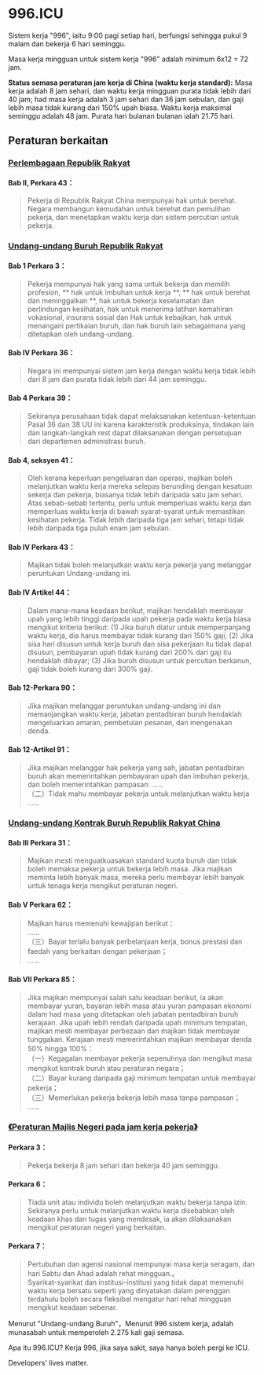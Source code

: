 996.ICU
===
Sistem kerja "996", iaitu 9:00 pagi setiap hari, berfungsi sehingga pukul 9 malam dan bekerja 6 hari seminggu.

 Masa kerja mingguan untuk sistem kerja "996" adalah minimum 6x12 = 72 jam.

 **Status semasa peraturan jam kerja di China (waktu kerja standard):**
Masa kerja adalah 8 jam sehari, dan waktu kerja mingguan purata tidak lebih dari 40 jam; had masa kerja adalah 3 jam sehari dan 36 jam sebulan, dan gaji lebih masa tidak kurang dari 150% upah biasa. Waktu kerja maksimal seminggu adalah 48 jam. Purata hari bulanan bulanan ialah 21.75 hari. 

 ## Peraturan berkaitan

 ### [Perlembagaan Republik Rakyat](http://www.npc.gov.cn/npc/xinwen/2018-03/22/content_2052489.htm)

 #### Bab II, Perkara 43：

 > Pekerja di Republik Rakyat China mempunyai hak untuk berehat.
> Negara membangun kemudahan untuk berehat dan pemulihan pekerja, dan menetapkan waktu kerja dan sistem percutian untuk pekerja. 
 ### [Undang-undang Buruh Republik Rakyat](http://www.npc.gov.cn/npc/xinwen/2019-01/07/content_2070261.htm)

 #### Bab 1 Perkara 3：
> Pekerja mempunyai hak yang sama untuk bekerja dan memilih profesion, ** hak untuk imbuhan untuk kerja **, ** hak untuk berehat dan meninggalkan **, hak untuk bekerja keselamatan dan perlindungan kesihatan, hak untuk menerima latihan kemahiran vokasional, insurans sosial dan Hak untuk kebajikan, hak untuk menangani pertikaian buruh, dan hak buruh lain sebagaimana yang ditetapkan oleh undang-undang.
 #### Bab IV Perkara 36：  
> Negara ini mempunyai sistem jam kerja dengan waktu kerja tidak lebih dari 8 jam dan purata tidak lebih dari 44 jam seminggu.
 #### Bab 4 Perkara 39：  
> Sekiranya perusahaan tidak dapat melaksanakan ketentuan-ketentuan Pasal 36 dan 38 UU ini karena karakteristik produksinya, tindakan lain dan langkah-langkah rest dapat dilaksanakan dengan persetujuan dari departemen administrasi buruh.
 #### Bab 4, seksyen 41：    
> Oleh kerana keperluan pengeluaran dan operasi, majikan boleh melanjutkan waktu kerja mereka selepas berunding dengan kesatuan sekerja dan pekerja, biasanya tidak lebih daripada satu jam sehari. Atas sebab-sebab tertentu, perlu untuk memperluas waktu kerja dan memperluas waktu kerja di bawah syarat-syarat untuk memastikan kesihatan pekerja. Tidak lebih daripada tiga jam sehari, tetapi tidak lebih daripada tiga puluh enam jam sebulan.
 #### Bab IV Perkara 43：  
> Majikan tidak boleh melanjutkan waktu kerja pekerja yang melanggar peruntukan Undang-undang ini.
 #### Bab IV Artikel 44：  
> Dalam mana-mana keadaan berikut, majikan hendaklah membayar upah yang lebih tinggi daripada upah pekerja pada waktu kerja biasa mengikut kriteria berikut:
> (1) Jika buruh diatur untuk memperpanjang waktu kerja, dia harus membayar tidak kurang dari 150% gaji;
> (2) Jika sisa hari disusun untuk kerja buruh dan sisa pekerjaan itu tidak dapat disusun, pembayaran upah tidak kurang dari 200% dari gaji itu hendaklah dibayar;
> (3) Jika buruh disusun untuk percutian berkanun, gaji tidak boleh kurang dari 300% gaji.
 #### Bab 12-Perkara 90：  
> Jika majikan melanggar peruntukan undang-undang ini dan memanjangkan waktu kerja, jabatan pentadbiran buruh hendaklah mengeluarkan amaran, pembetulan pesanan, dan mengenakan denda.
 #### Bab 12-Artikel 91：  
> Jika majikan melanggar hak pekerja yang sah, jabatan pentadbiran buruh akan memerintahkan pembayaran upah dan imbuhan pekerja, dan boleh memerintahkan pampasan:
>  ……  
>  （二）Tidak mahu membayar pekerja untuk melanjutkan waktu kerja 
>  ……  
 ### [Undang-undang Kontrak Buruh Republik Rakyat China](http://www.npc.gov.cn/wxzl/gongbao/2013-04/15/content_1811058.htm)
 #### Bab III Perkara 31：
> Majikan mesti menguatkuasakan standard kuota buruh dan tidak boleh memaksa pekerja untuk bekerja lebih masa. Jika majikan meminta lebih banyak masa, mereka perlu membayar lebih banyak untuk tenaga kerja mengikut peraturan negeri.  
 #### Bab V Perkara 62：
> Majikan harus memenuhi kewajipan berikut：  
> ……  
> （三）Bayar terlalu banyak perbelanjaan kerja, bonus prestasi dan faedah yang berkaitan dengan pekerjaan；  
> ……  
 #### Bab VII Perkara 85：
> Jika majikan mempunyai salah satu keadaan berikut, ia akan membayar yuran, bayaran lebih masa atau yuran pampasan ekonomi dalam had masa yang ditetapkan oleh jabatan pentadbiran buruh kerajaan. Jika upah lebih rendah daripada upah minimum tempatan, majikan mesti membayar perbezaan dan majikan tidak membayar tunggakan. Kerajaan mesti memerintahkan majikan membayar denda 50% hingga 100%：  
>  （一）Kegagalan membayar pekerja sepenuhnya dan mengikut masa mengikut kontrak buruh atau peraturan negara；  
>  （二）Bayar kurang daripada gaji minimum tempatan untuk membayar pekerja；  
>  （三）Memerlukan pekerja bekerja lebih masa tanpa pampasan；  
……  
 ### [《Peraturan Majlis Negeri pada jam kerja pekerja》](http://www.mohrss.gov.cn/SYrlzyhshbzb/zcfg/flfg/xzfg/201604/t20160412_237909.html)
 #### Perkara 3：
> Pekerja bekerja 8 jam sehari dan bekerja 40 jam seminggu.
 #### Perkara 6：
> Tiada unit atau individu boleh melanjutkan waktu bekerja tanpa izin. Sekiranya perlu untuk melanjutkan waktu kerja disebabkan oleh keadaan khas dan tugas yang mendesak, ia akan dilaksanakan mengikut peraturan negeri yang berkaitan.
 #### Perkara 7：
> Pertubuhan dan agensi nasional mempunyai masa kerja seragam, dan hari Sabtu dan Ahad adalah rehat mingguan.。  
> Syarikat-syarikat dan institusi-institusi yang tidak dapat memenuhi waktu kerja bersatu seperti yang dinyatakan dalam perenggan terdahulu boleh secara fleksibel mengatur hari rehat mingguan mengikut keadaan sebenar.

 Menurut "Undang-undang Buruh"，Menurut 996 sistem kerja, adalah munasabah untuk memperoleh 2.275 kali gaji semasa.
 
 Apa itu 996.ICU? Kerja 996, jika saya sakit, saya hanya boleh pergi ke ICU.
 
 Developers' lives matter.
